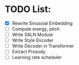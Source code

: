 
# TODO List:

- [x] Rewrite Sinusoial Embedding
- [ ] Compute energy, pitch
- [ ] Write SALN Module
- [ ] Write Style Encoder
- [ ] Write Decoder in Transformer
- [ ] Extract Prosody
- [ ] Learning rate scheduler